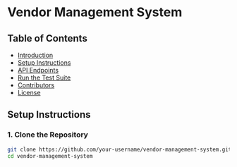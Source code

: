 # Vendor Management System

## Table of Contents

- [Introduction](#introduction)
- [Setup Instructions](#setup-instructions)
- [API Endpoints](#api-endpoints)
- [Run the Test Suite](#run-the-test-suite)
- [Contributors](#contributors)
- [License](#license)

## Setup Instructions

### 1. Clone the Repository

```bash
git clone https://github.com/your-username/vendor-management-system.git
cd vendor-management-system
